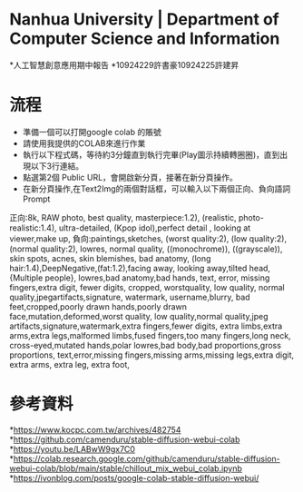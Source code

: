 
# Nanhua University | Department of Computer Science and Information
*人工智慧創意應用期中報告
*10924229許書豪10924225許建昇

# 流程
* 準備一個可以打開google colab 的賬號
* 請使用我提供的COLAB來進行作業
* 執行以下程式碼，等待約3分鐘直到執行完畢(Play圖示持續轉圈圈)，直到出現以下3行連結。
* 點選第2個 Public URL，會開啟新分頁，接著在新分頁操作。
* 在新分頁操作,在Text2Img的兩個對話框，可以輸入以下兩個正向、負向語詞 Prompt

正向:8k, RAW photo, best quality, masterpiece:1.2), (realistic, photo-realistic:1.4), 
     ultra-detailed, (Kpop idol),perfect detail ,  looking at viewer,make up,
負向:paintings,sketches, (worst quality:2), (low quality:2), (normal quality:2), lowres, 
     normal quality, ((monochrome)), ((grayscale)), skin spots, acnes, skin blemishes, bad anatomy,
     (long hair:1.4),DeepNegative,(fat:1.2),facing away, looking away,tilted head, {Multiple people}, 
     lowres,bad anatomy,bad hands, text, error, missing fingers,extra digit, fewer digits, cropped, 
     worstquality, low quality, normal quality,jpegartifacts,signature, watermark, username,blurry,
     bad feet,cropped,poorly drawn hands,poorly drawn face,mutation,deformed,worst quality,
     low quality,normal quality,jpeg artifacts,signature,watermark,extra fingers,fewer digits,
     extra limbs,extra arms,extra legs,malformed limbs,fused fingers,too many fingers,long neck,
     cross-eyed,mutated hands,polar lowres,bad body,bad proportions,gross proportions,
     text,error,missing fingers,missing arms,missing legs,extra digit, extra arms, 
     extra leg, extra foot,



# 參考資料
*https://www.kocpc.com.tw/archives/482754
*https://github.com/camenduru/stable-diffusion-webui-colab
*https://youtu.be/LABwW9gx7C0
*https://colab.research.google.com/github/camenduru/stable-diffusion-webui-colab/blob/main/stable/chillout_mix_webui_colab.ipynb
*https://ivonblog.com/posts/google-colab-stable-diffusion-webui/
